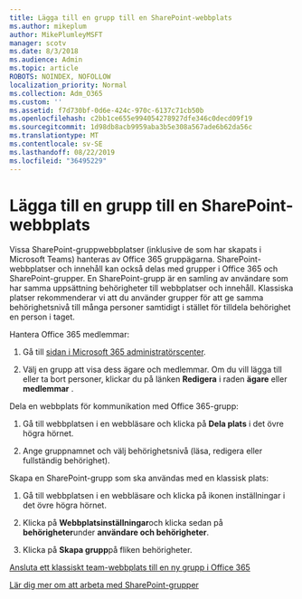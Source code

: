 ```yaml
---
title: Lägga till en grupp till en SharePoint-webbplats
ms.author: mikeplum
author: MikePlumleyMSFT
manager: scotv
ms.date: 8/3/2018
ms.audience: Admin
ms.topic: article
ROBOTS: NOINDEX, NOFOLLOW
localization_priority: Normal
ms.collection: Adm_O365
ms.custom: ''
ms.assetid: f7d730bf-0d6e-424c-970c-6137c71cb50b
ms.openlocfilehash: c2bb1ce655e994054278927dfe346c0decd09f19
ms.sourcegitcommit: 1d98db8acb9959aba3b5e308a567ade6b62da56c
ms.translationtype: MT
ms.contentlocale: sv-SE
ms.lasthandoff: 08/22/2019
ms.locfileid: "36495229"
---
```

# <a name="add-a-group-to-a-sharepoint-site"></a>Lägga till en grupp till en SharePoint-webbplats

Vissa SharePoint-gruppwebbplatser (inklusive de som har skapats i Microsoft Teams) hanteras av Office 365 gruppägarna. SharePoint-webbplatser och innehåll kan också delas med grupper i Office 365 och SharePoint-grupper. En SharePoint-grupp är en samling av användare som har samma uppsättning behörigheter till webbplatser och innehåll. Klassiska platser rekommenderar vi att du använder grupper för att ge samma behörighetsnivå till många personer samtidigt i stället för tilldela behörighet en person i taget.
  
Hantera Office 365 medlemmar:
  
1. Gå till [sidan i Microsoft 365 administratörscenter](https://portal.office.com/adminportal/home#/groups).
    
2. Välj en grupp att visa dess ägare och medlemmar. Om du vill lägga till eller ta bort personer, klickar du på länken **Redigera** i raden **ägare** eller **medlemmar** . 
    
Dela en webbplats för kommunikation med Office 365-grupp:
  
1. Gå till webbplatsen i en webbläsare och klicka på **Dela plats** i det övre högra hörnet. 
    
2. Ange gruppnamnet och välj behörighetsnivå (läsa, redigera eller fullständig behörighet).
    
Skapa en SharePoint-grupp som ska användas med en klassisk plats:
  
1. Gå till webbplatsen i en webbläsare och klicka på ikonen inställningar i det övre högra hörnet.
    
2. Klicka på **Webbplatsinställningar**och klicka sedan på **behörigheter**under **användare och behörigheter**.
    
3. Klicka på **Skapa grupp**på fliken behörigheter.
    
[Ansluta ett klassiskt team-webbplats till en ny grupp i Office 365](https://go.microsoft.com/fwlink/?linkid=2008654)
  
[Lär dig mer om att arbeta med SharePoint-grupper](https://go.microsoft.com/fwlink/?linkid=874658)
  


